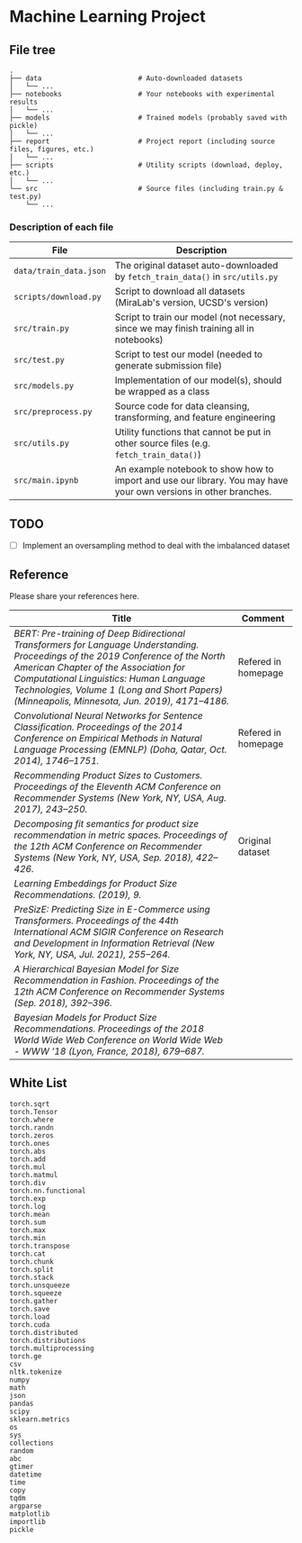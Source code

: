 # Machine Learning Project

## File tree

```
.
├── data                        # Auto-downloaded datasets
│   └── ...
├── notebooks                   # Your notebooks with experimental results
│   └── ...
├── models                      # Trained models (probably saved with pickle)
│   └── ...
├── report                      # Project report (including source files, figures, etc.)
│   └── ...
├── scripts                     # Utility scripts (download, deploy, etc.)
│   └── ...
└── src                         # Source files (including train.py & test.py)
    └── ...
```

### Description of each file

| File                   | Description                                                                                                      |
| ---------------------- | ---------------------------------------------------------------------------------------------------------------- |
| `data/train_data.json` | The original dataset auto-downloaded by `fetch_train_data()` in `src/utils.py`                                   |
| `scripts/download.py`  | Script to download all datasets (MiraLab's version, UCSD's version)                                              |
| `src/train.py`         | Script to train our model (not necessary, since we may finish training all in notebooks)                         |
| `src/test.py`          | Script to test our model (needed to generate submission file)                                                    |
| `src/models.py`        | Implementation of our model(s), should be wrapped as a class                                                     |
| `src/preprocess.py`    | Source code for data cleansing, transforming, and feature engineering                                            |
| `src/utils.py`         | Utility functions that cannot be put in other source files (e.g. `fetch_train_data()`)                           |
| `src/main.ipynb`       | An example notebook to show how to import and use our library. You may have your own versions in other branches. |

## TODO

-   [ ] Implement an oversampling method to deal with the imbalanced dataset

## Reference

Please share your references here.

| Title                                                                                                                                                                                                                                                                                                                | Comment             |
| -------------------------------------------------------------------------------------------------------------------------------------------------------------------------------------------------------------------------------------------------------------------------------------------------------------------- | ------------------- |
| _BERT: Pre-training of Deep Bidirectional Transformers for Language Understanding. Proceedings of the 2019 Conference of the North American Chapter of the Association for Computational Linguistics: Human Language Technologies, Volume 1 (Long and Short Papers) (Minneapolis, Minnesota, Jun. 2019), 4171–4186._ | Refered in homepage |
| _Convolutional Neural Networks for Sentence Classification. Proceedings of the 2014 Conference on Empirical Methods in Natural Language Processing (EMNLP) (Doha, Qatar, Oct. 2014), 1746–1751._                                                                                                                     | Refered in homepage |
| _Recommending Product Sizes to Customers. Proceedings of the Eleventh ACM Conference on Recommender Systems (New York, NY, USA, Aug. 2017), 243–250._                                                                                                                                                                |                     |
| _Decomposing fit semantics for product size recommendation in metric spaces. Proceedings of the 12th ACM Conference on Recommender Systems (New York, NY, USA, Sep. 2018), 422–426._                                                                                                                                 | Original dataset    |
| _Learning Embeddings for Product Size Recommendations. (2019), 9._                                                                                                                                                                                                                                                   |                     |
| _PreSizE: Predicting Size in E-Commerce using Transformers. Proceedings of the 44th International ACM SIGIR Conference on Research and Development in Information Retrieval (New York, NY, USA, Jul. 2021), 255–264._                                                                                                |                     |
| _A Hierarchical Bayesian Model for Size Recommendation in Fashion. Proceedings of the 12th ACM Conference on Recommender Systems (Sep. 2018), 392–396._                                                                                                                                                              |                     |
| _Bayesian Models for Product Size Recommendations. Proceedings of the 2018 World Wide Web Conference on World Wide Web - WWW ’18 (Lyon, France, 2018), 679–687._                                                                                                                                                     |                     |


## White List
```
torch.sqrt
torch.Tensor
torch.where
torch.randn
torch.zeros
torch.ones
torch.abs
torch.add
torch.mul
torch.matmul
torch.div
torch.nn.functional
torch.exp
torch.log
torch.mean
torch.sum
torch.max
torch.min
torch.transpose
torch.cat
torch.chunk
torch.split
torch.stack
torch.unsqueeze
torch.squeeze
torch.gather
torch.save
torch.load
torch.cuda
torch.distributed
torch.distributions
torch.multiprocessing
torch.ge
csv
nltk.tokenize
numpy
math
json
pandas
scipy
sklearn.metrics 
os
sys
collections
random
abc
gtimer
datetime
time
copy
tqdm
argparse
matplotlib
importlib
pickle
```